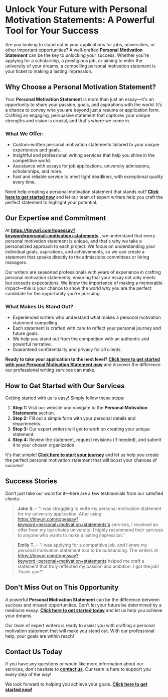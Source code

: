 # Unlock Your Future with Personal Motivation Statements: A Powerful Tool for Your Success

Are you looking to stand out in your applications for jobs, universities, or other important opportunities? A well-crafted **Personal Motivation Statement** can be the key to unlocking your success. Whether you're applying for a scholarship, a prestigious job, or aiming to enter the university of your dreams, a compelling personal motivation statement is your ticket to making a lasting impression.

## Why Choose a Personal Motivation Statement?

Your **Personal Motivation Statement** is more than just an essay—it's an opportunity to share your passion, goals, and aspirations with the world. It’s a chance to convey who you are beyond just a resume or application form. Crafting an engaging, persuasive statement that captures your unique strengths and vision is crucial, and that's where we come in.

### What We Offer:

- Custom-written personal motivation statements tailored to your unique experiences and goals.
- Insightful and professional writing services that help you shine in the competitive world.
- Assistance with essays for job applications, university admissions, scholarships, and more.
- Fast and reliable service to meet tight deadlines, with exceptional quality every time.

Need help creating a personal motivation statement that stands out? [**Click here to get started now**](https://tinyurl.com/topessay?keyword=personal+motivation+statements) and let our team of expert writers help you craft the perfect statement to highlight your potential.

## Our Expertise and Commitment

At **https://tinyurl.com/topessay?keyword=personal+motivation+statements** , we understand that every personal motivation statement is unique, and that's why we take a personalized approach to each project. We focus on understanding your individual goals, aspirations, and achievements, so we can create a statement that speaks directly to the admissions committees or hiring managers.

Our writers are seasoned professionals with years of experience in crafting personal motivation statements, ensuring that your essay not only meets but exceeds expectations. We know the importance of making a memorable impact—this is your chance to show the world why you are the perfect candidate for the opportunity you're pursuing.

### What Makes Us Stand Out?

- Experienced writers who understand what makes a personal motivation statement compelling.
- Each statement is crafted with care to reflect your personal journey and future goals.
- We help you stand out from the competition with an authentic and powerful narrative.
- Guaranteed confidentiality and privacy for all clients.

**Ready to take your application to the next level?** [**Click here to get started with your Personal Motivation Statement now**](https://tinyurl.com/topessay?keyword=personal+motivation+statements) and discover the difference our professional writing services can make.

## How to Get Started with Our Services

Getting started with us is easy! Simply follow these steps:

1. **Step 1:** Visit our website and navigate to the **Personal Motivation Statements** section.
2. **Step 2:** Fill out a simple form with your personal details and requirements.
3. **Step 3:** Our expert writers will get to work on creating your unique statement.
4. **Step 4:** Review the statement, request revisions (if needed), and submit it to your chosen organization.

It's that simple! [**Click here to start your journey**](https://tinyurl.com/topessay?keyword=personal+motivation+statements) and let us help you create the perfect personal motivation statement that will boost your chances of success!

## Success Stories

Don’t just take our word for it—here are a few testimonials from our satisfied clients:

> **John S.** - "I was struggling to write my personal motivation statement for my university application. After using https://tinyurl.com/topessay?keyword=personal+motivation+statements's services, I received an offer from my top choice university! I highly recommend their services to anyone who wants to make a lasting impression."

> **Emily T.** - "I was applying for a competitive job, and I knew my personal motivation statement had to be outstanding. The writers at https://tinyurl.com/topessay?keyword=personal+motivation+statements helped me craft a statement that truly reflected my passion and ambition. I got the job! Thank you!"

## Don't Miss Out on This Opportunity

A powerful **Personal Motivation Statement** can be the difference between success and missed opportunities. Don't let your future be determined by a mediocre essay. [**Click here to get started today**](https://tinyurl.com/topessay?keyword=personal+motivation+statements) and let us help you achieve your dreams.

Our team of expert writers is ready to assist you with crafting a personal motivation statement that will make you stand out. With our professional help, your goals are within reach!

## Contact Us Today

If you have any questions or would like more information about our services, don't hesitate to [**contact us**](https://tinyurl.com/topessay?keyword=personal+motivation+statements). Our team is here to support you every step of the way!

We look forward to helping you achieve your goals. [**Click here to get started now!**](https://tinyurl.com/topessay?keyword=personal+motivation+statements)
